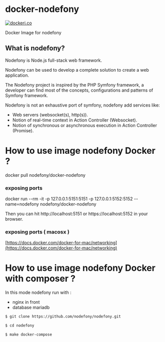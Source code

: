 # docker-nodefony

[![dockeri.co](http://dockeri.co/image/nodefony/docker-nodefony)](https://hub.docker.com/r/nodefony/docker-nodefony/)


Docker Image for nodefony


## What is nodefony?

Nodefony is Node.js full-stack web framework.

Nodefony can be used to develop a complete solution to create a web application.

The Nodefony project is inspired by the PHP Symfony framework, a developer can find most of the concepts, configurations and patterns of Symfony framework.

Nodefony is not an exhaustive port of symfony, nodefony add services like:

 - Web servers (websocket(s), http(s)).
 - Notion of real-time context in Action Controller (Websocket).
 - Notion of synchronous or asynchronous execution in Action Controller (Promise).


# How to use image nodefony Docker ?

docker pull nodefony/docker-nodefony


### exposing  ports

docker run  --rm -it -p 127.0.0.1:5151:5151  -p 127.0.0.1:5152:5152   --name=nodefony nodefony/docker-nodefony

Then you can hit http://localhost:5151 or https://localhost:5152 in your browser.


### exposing  ports ( macosx )


[https://docs.docker.com/docker-for-mac/networking](https://docs.docker.com/docker-for-mac/networking)



# How to use image nodefony Docker with composer  ?

In this mode nodefony run with : 
 
 - nginx in front  
 - database  mariadb


```bash
$ git clone https://github.com/nodefony/nodefony.git

$ cd nodefony

$ make docker-compose

```

